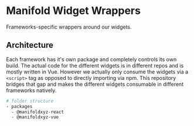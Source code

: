 # Manifold Widget Wrappers

Frameworks-specific wrappers around our widgets.

## Architecture
Each framework has it's own package and completely controls its own build. The actual code for the different widgets is in different repos and is mostly written in Vue. However we actually only consume the widgets via a `<script>` tag as opposed to directly importing via npm. This repository bridges that gap and makes the different widgets consumable in different frameworks natively.


```sh
# folder structure
- packages
  - @manifoldxyz-react
  - @manifoldxyz-vue
```
